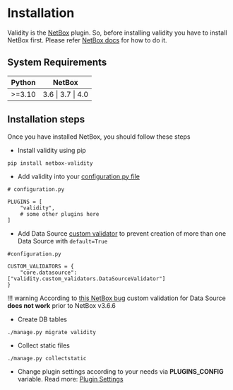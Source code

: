 # Installation


Validity is the [NetBox](https://netbox.dev/) plugin. So, before installing validity you have to install NetBox first. Please refer [NetBox docs](https://docs.netbox.dev/en/stable/installation/) for how to do it.

## System Requirements

| **Python** | **NetBox**      |
|------------|-----------------|
| >=3.10     | 3.6 &#124; 3.7 &#124; 4.0 |

## Installation steps
Once you have installed NetBox, you should follow these steps

* Install validity using pip
```console
pip install netbox-validity
```

* Add validity into your [configuration.py file](https://docs.netbox.dev/en/stable/configuration/)
```
# configuration.py

PLUGINS = [
    "validity",
    # some other plugins here
]
```

* Add Data Source [custom validator](https://docs.netbox.dev/en/stable/customization/custom-validation/) to prevent creation of more than one Data Source with `default=True`
```
#configuration.py

CUSTOM_VALIDATORS = {
    "core.datasource": ["validity.custom_validators.DataSourceValidator"]
}

```
!!! warning
    According to [this NetBox bug](https://github.com/netbox-community/netbox/issues/14349) custom validation for Data Source **does not work** prior to NetBox v3.6.6


* Create DB tables
```console
./manage.py migrate validity
```

* Collect static files
```console
./manage.py collectstatic
```

* Change plugin settings according to your needs via **PLUGINS_CONFIG** variable. Read more: [Plugin Settings](plugin_settings.md)
